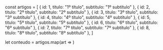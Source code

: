 const artigos = [
    { id: 1, titulo: "1º título", subtitulo: "1º subtítulo" },
    { id: 2, titulo: "2º título", subtitulo: "2º subtítulo" },
    { id: 3, titulo: "3º título", subtitulo: "3º subtítulo" },
    { id: 4, titulo: "4º título", subtitulo: "4º subtítulo" },
    { id: 5, titulo: "5º título", subtitulo: "5º subtítulo" },
    { id: 6, titulo: "6º título", subtitulo: "6º subtítulo" },
    { id: 7, titulo: "7º título", subtitulo: "7º subtítulo" },
    { id: 8, titulo: "8º título", subtitulo: "8º subtítulo" },
]

let conteudo = artigos.map(art => <TestProps key={art.id} titulo={art.titulo} subtitulo={art.subtitulo} />)